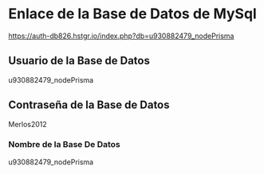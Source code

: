 # Enlace de la Base de Datos de MySql 

https://auth-db826.hstgr.io/index.php?db=u930882479_nodePrisma

## Usuario de la Base de Datos

u930882479_nodePrisma

## Contraseña de la Base de Datos

Merlos2012

### Nombre de la Base De Datos 

u930882479_nodePrisma



